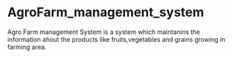# AgroFarm_management_system
Agro Farm management System is a system which maintanins the information ahout the products like fruits,vegetables and grains growing in farming area.
